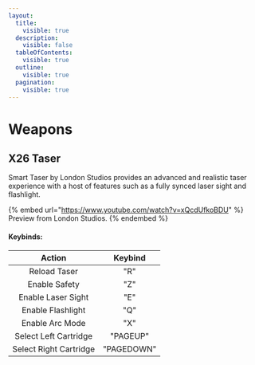 ```yaml
---
layout:
  title:
    visible: true
  description:
    visible: false
  tableOfContents:
    visible: true
  outline:
    visible: true
  pagination:
    visible: true
---
```


# Weapons

## X26 Taser

Smart Taser by London Studios provides an advanced and realistic taser experience with a host of features such as a fully synced laser sight and flashlight.

{% embed url="https://www.youtube.com/watch?v=xQcdUfkoBDU" %}
Preview from London Studios.
{% endembed %}

#### **Keybinds:**

|         Action         |   Keybind  |
| :--------------------: | :--------: |
|      Reload Taser      |     "R"    |
|      Enable Safety     |     "Z"    |
|   Enable Laser Sight   |     "E"    |
|    Enable Flashlight   |     "Q"    |
|     Enable Arc Mode    |     "X"    |
|  Select Left Cartridge |  "PAGEUP"  |
| Select Right Cartridge | "PAGEDOWN" |
